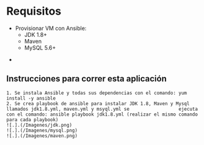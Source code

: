 # Requisitos
 - Provisionar VM con Ansible:
   - JDK 1.8+
   - Maven
   - MySQL 5.6+

*
## Instrucciones para correr esta aplicación

	1. Se instala Ansible y todas sus dependencias con el comando: yum install -y ansible
	2. Se crea playbook de ansible para instalar JDK 1.8, Maven y Mysql llamados jdk1.8.yml, maven.yml y msyql.yml se                  ejecuta con el comando: ansible playbook jdk1.8.yml (realizar el mismo comando para cada playbook)
	![.].(/Imagenes/jdk.png)
	![.].(/Imagenes/mysql.png)
	![.].(/Imagenes/maven.png)
